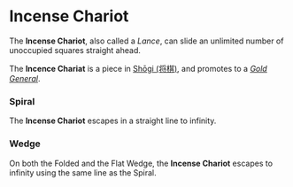 # Incense Chariot

The **Incense Chariot**, also called a *Lance*, can slide an
unlimited number of unoccupied squares straight ahead.

The **Incence Chariat** is a piece in 
[Sh&#x14d;gi (&#x5c06;&#x68cb;)](#wiki:Shogi), and
promotes to a [*Gold General*](gold_general?piece=promoted_incense).

### Spiral

The **Incense Chariot** escapes in a straight line to infinity.

### Wedge

On both the Folded and the Flat Wedge, the **Incense Chariot** 
escapes to infinity using the same line as the Spiral.

<div class = 'trapped' data-piece = 'incencse_chariot'></div>
<div class = 'boxset'  data-sets  = 'shogi'></div>
